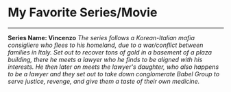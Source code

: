 # My Favorite Series/Movie
---
**Series Name: Vincenzo**
*The series follows a Korean-Italian mafia consigliere who flees to his homeland, due to a war/conflict between families in Italy. Set out to recover tons of gold in a basement of a plaza building, there he meets a lawyer who he finds to be aligned with his interests.*
*He then later on meets the lawyer's daughter, who also happens to be a lawyer and they set out to take down conglomerate Babel Group to serve justice, revenge, and give them a taste of their own medicine.*
